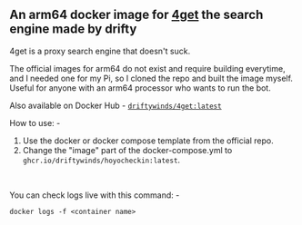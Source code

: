 ## An arm64 docker image for [4get](https://git.lolcat.ca/lolcat/4get) the search engine made by drifty

4get is a proxy search engine that doesn't suck.

The official images for arm64 do not exist and require building everytime, and I needed one for my Pi, so I cloned the repo and built the image myself. Useful for anyone with an arm64 processor who wants to run the bot. 

Also available on Docker Hub - [```driftywinds/4get:latest```](https://hub.docker.com/repository/docker/driftywinds/4get/general)

How to use: - 

1. Use the docker or docker compose template from the official repo.
3. Change the "image" part of the docker-compose.yml to ```ghcr.io/driftywinds/hoyocheckin:latest```.

<br>

You can check logs live with this command: - 
```
docker logs -f <container name>
```
